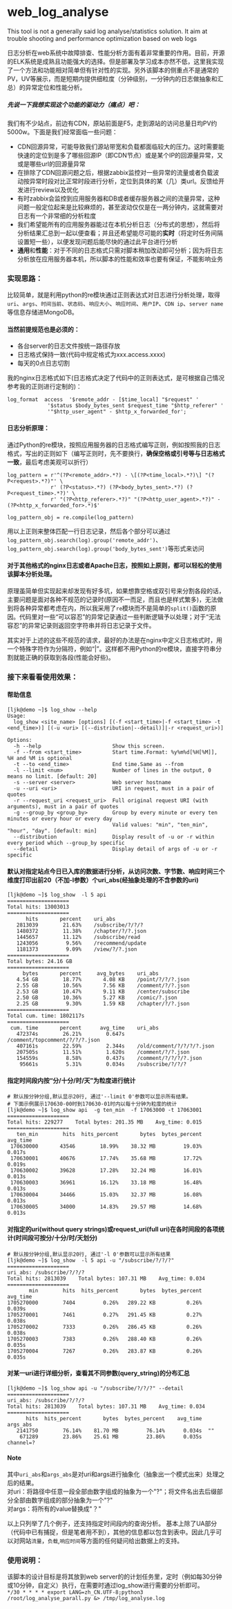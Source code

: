 # web_log_analyse
This tool is not a generally said log analyse/statistics solution. It aim at trouble shooting and performance optimization based on web logs


日志分析在web系统中故障排查、性能分析方面有着非常重要的作用。目前，开源的ELK系统是成熟且功能强大的选择。但是部署及学习成本亦然不低，这里我实现了一个方法和功能相对简单但有针对性的实现。另外该脚本的侧重点不是通常的PV，UV等展示，而是短期内提供细粒度（分钟级别，一分钟内的日志做抽象和汇总）的异常定位和性能分析。

##### 先说一下我想实现这个功能的驱动力（痛点）吧：
我们有不少站点，前边有CDN，原站前面是F5，走到源站的访问总量日均PV约5000w。下面是我们经常面临一些问题：

 - CDN回源异常，可能导致我们源站带宽和负载都面临较大的压力。这时需要能快速的定位到是多了哪些回源IP（即CDN节点）或是某个IP的回源量异常，又或是哪些url的回源量异常
 - 在排除了CDN回源问题之后，根据zabbix监控对一些异常的流量或者负载波动按异常时段对比正常时段进行分析，定位到具体的某（几）类url。反馈给开发进行review以及优化
 - 有时zabbix会监控到应用服务器和DB或者缓存服务器之间的流量异常，这种问题一般定位起来是比较麻烦的，甚至波动仅仅是在一两分钟内，这就需要对日志有一个非常细的分析粒度
 - 我们希望能所有的应用服务器能过在本机分析日志（分布式的思想），然后将分析结果汇总到一起以便查看；并且还希望能尽可能的**实时**（将定时任务间隔设置短一些），以便发现问题后能尽快的通过此平台进行分析  
 -  **通用**和**性能**：对于不同的日志格式只需对脚本稍加改动即可分析；因为将日志分析放在应用服务器本机，所以脚本的性能和效率也要有保证，不能影响业务

 
### 实现思路：
比较简单，就是利用python的re模块通过正则表达式对日志进行分析处理，取得`uri`、`args`、`时间当前`、`状态码`、`响应大小`、`响应时间`、`用户IP`、`CDN ip`、`server name` 等信息存储进MongoDB。

#### 当然前提规范也是必须的：

 - 各台server的日志文件按统一路径存放
 - 日志格式保持一致(代码中规定格式为xxx.access.xxxx)
 - 每天的0点日志切割
 
我的nginx日志格式如下(日志格式决定了代码中的正则表达式，是可根据自己情况参考我的正则进行定制的)：
```
log_format  access  '$remote_addr - [$time_local] "$request" '
             '$status $body_bytes_sent $request_time "$http_referer" '
             '"$http_user_agent" - $http_x_forwarded_for';
```
#### 日志分析原理： 
通过Python的re模块，按照应用服务器的日志格式编写正则，例如按照我的日志格式，写出的正则如下（编写正则时，先不要换行，**确保空格或引号等与日志格式一致**，最后考虑美观可以折行）
```
log_pattern = r'^(?P<remote_addr>.*?) - \[(?P<time_local>.*?)\] "(?P<request>.*?)"' \
              r' (?P<status>.*?) (?P<body_bytes_sent>.*?) (?P<request_time>.*?)' \
              r' "(?P<http_referer>.*?)" "(?P<http_user_agent>.*?)" - (?P<http_x_forwarded_for>.*)$'
              
log_pattern_obj = re.compile(log_pattern)
```
用以上正则来整体匹配一行日志记录，然后各个部分可以通过`log_pattern_obj.search(log).group('remote_addr')`、`log_pattern_obj.search(log).group('body_bytes_sent')`等形式来访问  

#### 对于其他格式的nginx日志或者Apache日志，按照如上原则，都可以轻松的使用该脚本分析处理。

原理虽简单但实现起来却发现有好多坑，如果想靠空格或双引号来分割各段的话，主要问题是面对各种不规范的记录时(原因不一而足，而且也是样式繁多)，无法做到将各种异常都考虑在内，所以我采用了`re`模块而不是简单的`split()`函数的原因。代码里对一些“可以容忍”的异常记录通过一些判断逻辑予以处理；对于“无法容忍”的异常记录则返回空字符串并将日志记录于文件。

其实对于上述的这些不规范的请求，最好的办法是在nginx中定义日志格式时，用一个特殊字符作为分隔符，例如“|”。这样都不用Python的re模块，直接字符串分割就能正确的获取到各段(性能会好些)。

### 接下来看看使用效果：
#### 帮助信息
```
[ljk@demo ~]$ log_show --help
Usage:
  log_show <site_name> [options] [(-f <start_time>|-f <start_time> -t <end_time>)] [(-u <uri> [(--distribution|--detail)]|-r <request_uri>)]

Options:
  -h --help                       Show this screen.
  -f --from <start_time>          Start time.Format: %y%m%d[%H[%M]], %H and %M is optional
  -t --to <end_time>              End time.Same as --from
  -l --limit <num>                Number of lines in the output, 0 means no limit. [default: 20]
  -s --server <server>            Web server hostname
  -u --uri <uri>                  URI in request, must in a pair of quotes 
  -r --request_uri <request_uri>  Full original request URI (with arguments), must in a pair of quotes
  -g --group_by <group_by>        Group by every minute or every ten minutes or every hour or every day
                                  Valid values: "min", "ten_min", "hour", "day". [default: min]
  --distribution                  Display result of -u or -r within every period which --group_by specific
  --detail                        Display detail of args of -u or -r specific
```
#### 默认对指定站点今日已入库的数据进行分析，从访问次数、字节数、响应时间三个维度打印出前20（不加-l参数）个uri_abs(经抽象处理的不含参数的uri)
```
[ljk@demo ~]$ log_show  -l 5 api
====================
Total hits: 13003013
====================
      hits       percent    uri_abs
   2813039        21.63%    /subscribe/?/?/?
   1480372        11.38%    /chapter/?/?.json
   1445657        11.12%    /subscribe/read
   1243056         9.56%    /recommend/update
   1181373         9.09%    /view/?/?.json
====================
Total bytes: 24.16 GB
====================
     bytes       percent     avg_bytes    uri_abs
   4.54 GB        18.77%       4.08 KB    /point/?/?/?.json
   2.55 GB        10.56%       7.56 KB    /comment/?/?.json
   2.53 GB        10.47%       9.11 KB    /center/subscribe
   2.50 GB        10.36%       5.27 KB    /comic/?.json
   2.25 GB         9.30%       1.59 KB    /chapter/?/?.json
====================
Total cum. time: 1802117s
====================
 cum. time       percent      avg_time    uri_abs
   472374s        26.21%        0.647s    /comment/topcomment/?/?/?.json
   407161s        22.59%        2.344s    /old/comment/?/?/?/?.json
   207505s        11.51%        1.620s    /comment/?/?.json
   154559s         8.58%        0.437s    /comment/?/?/?/?.json
    95661s         5.31%        0.034s    /subscribe/?/?/?
```
#### 指定时间段内按“分/十分/时/天”为粒度进行统计
```
# 默认按分钟分组,默认显示20行, 通过'--limit 0'参数可以显示所有结果。
# 下面示例展示170630-00时到170630-01时内以每十分钟为粒度的统计
[ljk@demo ~]$ log_show api  -g ten_min  -f 17063000 -t 17063001
====================
Total hits: 229277    Total bytes: 201.35 MB    Avg_time: 0.015
====================
   ten_min        hits  hits_percent       bytes  bytes_percent    avg_time
 170630000       43546        18.99%    38.32 MB         19.03%      0.017s
 170630001       40676        17.74%    35.68 MB         17.72%      0.019s
 170630002       39628        17.28%    32.24 MB         16.01%      0.013s
 170630003       36961        16.12%    33.18 MB         16.48%      0.013s
 170630004       34466        15.03%    32.37 MB         16.08%      0.013s
 170630005       34000        14.83%    29.57 MB         14.68%      0.013s
```
#### 对指定的uri(without query strings)或request_uri(full uri)在各时间段的各项统计(时间段可按分/十分/时/天划分)
```
# 默认按分钟分组,默认显示20行, 通过'-l 0'参数可以显示所有结果 
[ljk@demo ~]$ log_show  -l 5 api -u "/subscribe/?/?/?"
====================
uri_abs: /subscribe/?/?/?
Total hits: 2813039    Total bytes: 107.31 MB    Avg_time: 0.034
====================
       min        hits  hits_percent       bytes  bytes_percent    avg_time
1705270000        7404         0.26%   289.22 KB          0.26%      0.039s
1705270001        7461         0.27%   291.45 KB          0.27%      0.038s
1705270002        7333         0.26%   286.45 KB          0.26%      0.038s
1705270003        7383         0.26%   288.40 KB          0.26%      0.035s
1705270004        7267         0.26%   283.87 KB          0.26%      0.035s
```
#### 对某一uri进行详细分析，查看其不同参数(query_string)的分布汇总
```
[ljk@demo ~]$ log_show api -u "/subscribe/?/?/?" --detail
====================
uri_abs: /subscribe/?/?/?
Total hits: 2813039    Total bytes: 107.31 MB    Avg_time: 0.034
====================
      hits  hits_percent       bytes  bytes_percent    avg_time  args_abs
   2141750        76.14%    81.70 MB         76.14%      0.034s  ""
    671289        23.86%    25.61 MB         23.86%      0.035s  channel=?
```
#### Note
其中`uri_abs`和`args_abs`是对uri和args进行抽象化（抽象出一个模式出来）处理之后的结果。  
 对uri：将路径中任意一段全部由数字组成的抽象为一个"?"；将文件名出去后缀部分全部由数字组成的部分抽象为一个"?"  
 对args：将所有的value替换成"？"  


以上只列举了几个例子，还支持指定时间段内的查询分析。
基本上除了UA部分（代码中已有捕捉，但是笔者用不到），其他的信息都以包含到表中。因此几乎可以对网站`流量`，`负载`,`响应时间`等方面的任何疑问给出数据上的支持。


### 使用说明：
该脚本的设计目标是将其放到web server的的计划任务里，定时（例如每30分钟或10分钟，自定义）执行，在需要时通过log_show进行需要的分析即可。  
`*/30 * * * * export LANG=zh_CN.UTF-8;python3 /root/log_analyse_parall.py &> /tmp/log_analyse.log`


